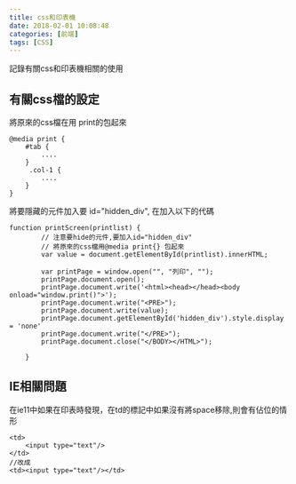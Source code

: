 ```yaml
---
title: css和印表機
date: 2018-02-01 10:08:48
categories: [前端]
tags: [CSS]
---
```

記錄有關css和印表機相關的使用
## 有關css檔的設定
將原來的css檔在用 print的包起來
```
@media print {
	#tab {
        ....
    }
	 .col-1 {
        ....
    }
}
```
將要隱藏的元件加入要 id="hidden_div", 在加入以下的代碼
```
function printScreen(printlist) {
        // 注意要hide的元件,要加入id="hidden_div"
        // 將原來的css檔用@media print{} 包起來
        var value = document.getElementById(printlist).innerHTML;

        var printPage = window.open("", "列印", "");
        printPage.document.open();
        printPage.document.write('<html><head></head><body onload="window.print()">');
        printPage.document.write("<PRE>");
        printPage.document.write(value);
        printPage.document.getElementById('hidden_div').style.display = 'none'
        printPage.document.write("</PRE>");
        printPage.document.close("</BODY></HTML>");

    }
```
## IE相關問題
在ie11中如果在印表時發現，在td的標記中如果沒有將space移除,則會有佔位的情形
```
<td>
	<input type="text"/>
</td>
//改成
<td><input type="text"/></td>
```